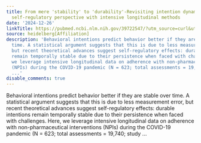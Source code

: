```yaml
---
title: From mere 'stability' to 'durability'-Revisiting intention dynamics from a
  self-regulatory perspective with intensive longitudinal methods
date: '2024-12-26'
linkTitle: https://pubmed.ncbi.nlm.nih.gov/39722547/?utm_source=curl&utm_medium=rss&utm_campaign=pubmed-2&utm_content=1FakS-2QOkCT8HsMOQP1bCRQ4YzyumYOmxmF0moLsQ3dFB1E9V&fc=20220326224207&ff=20241226170935&v=2.18.0.post9+e462414
source: heidelberg[Affiliation]
description: 'Behavioral intentions predict behavior better if they are stable over
  time. A statistical argument suggests that this is due to less measurement error,
  but recent theoretical advances suggest self-regulatory effects: durable intentions
  remain temporally stable due to their persistence when faced with challenges. Here,
  we leverage intensive longitudinal data on adherence with non-pharmaceutical interventions
  (NPIs) during the COVID-19 pandemic (N = 623; total assessments = 19,740; study
  ...'
disable_comments: true
---
```

Behavioral intentions predict behavior better if they are stable over time. A statistical argument suggests that this is due to less measurement error, but recent theoretical advances suggest self-regulatory effects: durable intentions remain temporally stable due to their persistence when faced with challenges. Here, we leverage intensive longitudinal data on adherence with non-pharmaceutical interventions (NPIs) during the COVID-19 pandemic (N = 623; total assessments = 19,740; study ...